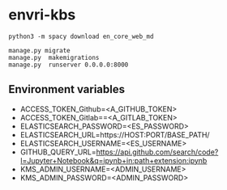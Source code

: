 # envri-kbs

```
python3 -m spacy download en_core_web_md
```
```
manage.py migrate
manage.py  makemigrations
manage.py  runserver 0.0.0.0:8000
```

## Environment variables

- ACCESS_TOKEN_Github=<A_GITHUB_TOKEN>
- ACCESS_TOKEN_Gitlab==<A_GITLAB_TOKEN>
- ELASTICSEARCH_PASSWORD=<ES_PASSWORD>
- ELASTICSEARCH_URL=https://HOST:PORT/BASE_PATH/
- ELASTICSEARCH_USERNAME=<ES_USERNAME>
- GITHUB_QUERY_URL=https://api.github.com/search/code?l=Jupyter+Notebook&q=ipynb+in:path+extension:ipynb
- KMS_ADMIN_USERNAME=<ADMIN_USERNAME>
- KMS_ADMIN_PASSWORD=<ADMIN_PASSWORD>